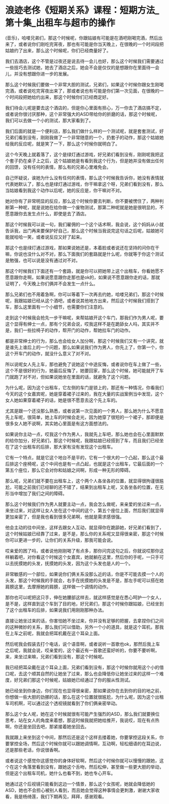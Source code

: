 # 浪迹老佟《短期关系》课程：短期方法_第十集_出租车与超市的操作

(音乐)，哈喽兄弟们，那这个时候呢，你跟姑娘有可能是在酒吧刚喝完酒，然后出来了，或者说你们刚吃完宵夜，那也有可能是你当天晚上，在很晚的一个时间段把姑娘约了出来，那么这个时候呢，你们已经商量好了。

我们去酒店，这个不管是过夜还是说去待一会儿也好，那么这个时候我们需要通过一些技巧去测试她，她去了酒店之后，她会不会是仅仅的是想跟你在里面待一会儿，并没有想跟你进一步的发展。

那么这个时候我们要做一个非常大胆的测试，兄弟们，如果这个时候你跟女生刚喝完酒，或者说吃完宵夜出来了，那或者说也有可能是你们第一次见面，在很晚的一个时间段把她给约出来，那这个时候你们已经商定好。

我们待会儿呢是要去这个酒店的，但是你心里面有担心，万一你去了酒店搞不定，或者说你很讨厌那种，这个非常强大的ASD带给你的折磨的话，那这个时候呢，我们可以去做一个小的测试，那大家看到了。

我们后面的就是一个便利店，那么我们做什么样的一个测试呢，就是套套测试，好兄弟们看到没有，刚刚我做了一个非常随意的一个，扔套子的动作，那这个姑娘她给我的反应呢，就是笑了一下，那么这个时候你就明白了。

这个今天晚上就着落了，这个是绿灯通过游戏，好兄弟们看到没有，刚刚呢我把这个套子扔在桌子上之后，这个姑娘她是有看到我这个行为，但是她并没有做出任何的回馈，没有任何的表情，那么有的兄弟心里难免会。

自己怀疑说，诶她为什么没有任何的表情，那么这个时候我告诉你，她没有表情就代表她默认了，那么也是绿灯通过游戏，你干嘛拿这个呀，兄弟们看到没有，那么当姑娘看到我这个动作以后呢，她的反应是，你干嘛对不对。

她对你有了非常明显的反应，那么这个时候你要去判断，你不要被愣住了，两种判断第一种呢，就是说她在给你做一个废物测试，那第二种呢就是她是很明显的，不愿意跟你去发生点什么，即使是去了酒店。

那这个时候我可以说一句，我们雇佣的一个这个话术啊，我会说，这个妈妈从小就告诉我，出门再来要保护好自己，那么这个时候当我说完这句话之后呢，姑娘她可能就哈哈一笑，或者说反应又好了起来。

那这个也是绿灯通过游戏，那如果说她还是，本着脸或者说还在坚持的问你在干嘛，你说也没什么对不对，那么下面我们的套路就是什么呢，你就等于你这个测试是勉强，也可以说是没有通过对不对。

那这个时候我们下面还有一个套路，就是你可以把她带上这个出租车，你看她愿不愿意跟你走啊，如果说愿意跟你走那也是ok的，如果说不愿意跟你走的话，那就证明了，今天晚上你们俩并不会发生一点什么。

那么兄弟们也不用着急啊，你可以等着下一次再去约她，哈喽兄弟们，那这个时候呢，我跟姑娘已经从这个酒吧，或者说其他地方出来，然后这个时候我们搭到了车，那么这里面有一个小细节，也需要你们注意的。

走到这个时候我会抢先一步干嘛呢，来帮姑娘开这个车门，那我们作为男人呢，要这个显得有绅士一点，那有个兄弟会说，哎我这样不是在跪舔女人吗，其实并不是，我们一些拉椅子的动作，帮开门的动作，帮她拉车门的动作。

都是非常绅士的行为，那么也会给女人加分啊，那这个时候我们又有一个讲究，就是谁先上谁后上的一个问题，那么如果说我们作为男人，你先上了，你第一个，你这个开车门的动作，就没什么意义了对不对。

所以说呢女人先上车，那也避免了说她这个中途反悔，或者说你在车上做了一些，这个不是很好的行为，她最后反悔了，她要回家，那么这个时候，她可能就开了车门就跑了对不对，但如果说她坐在里面的话，就避免了这个问题。

为什么呢，因为这个出租车，它左侧的车门是锁上的，那还有一种情况，你看我们今天的这个女嘉宾呢，她是穿着裙子过来的，我在大量的实战案例当中发现，这个女人她如果穿着裙子的话，她是很不愿意去这个先上车的。

尤其是跟一个还没那么熟悉，或者说第一次见面的一个男人，那么她为什么不愿意先上车呢，很简单，她上车的时候会走光，因为她穿了很短的一个裙子，那即便是很多女人她不说啊，其实她心里面是有这方面想法的。

如果说你主动一点，哎我这个作为男人，我就先上车吧，那么她也会在心里面默默的给你加分，好兄弟们，那这个时候呢，我跟姑娘已经搭到了车，而且我们已经坐在了这个出租车的后排，那大家有没有发现这个出租车。

它有一个特点，就是它这个地台不是平的，它有一个很大的一个凸起，那么这个最后排这个座椅呢，这个中间也是有一点凸起，也就是这个出租车，它最后面的一个第五个座位，那么它会对你和姑娘之间啊，形成一种无形的障碍。

那么呢，兄弟们就不要在出租车上，这个两个人各坐各的位置，就显得很拘谨很尴尬，可能之前我们已经聊的还不错了，结果到出租车上呢，又各坐各的位置，在无形当中增加了我们之间的障碍。

那么这个时候我们作为男人就要主动一点，我会怎么做呢，来亲爱的坐过来一点，来坐过来，对这样让女人坐在这个中间的这个，第五个座位上面，然后我们就显得更加亲密了，但是我也看到很多兄弟啊，他就是需求感很强。

他会主动的往中间坐，这样去跟女人互动，就显得你在跪舔她，好兄弟们看到了，这个时候姑娘已经靠了过来，是不是，那么你的关系呢又显得很亲密，那这个时候你可以更进一步的，让你们的关系升级，那我可能会说。

哎亲爱的困了吗，或者说他刚刚喝了有点多，那你问完这句之后，你就说哎那你这样躺着吧，对你看这个时候这个女嘉宾，她就躺在这里，然后你的手呢，一只手可以去抚摸她的头发，抚摸她的头发，因为这个头发也是人的一个。

非常敏感的一个部位，如果说你们俩关系没那么近的话，你是不可能去摸一个人的头发，那这个时候我的手就会，右手在抚摸她的头发是不是，那左手呢可以搭在她肩膀这里，去摩擦她的肩膀，这样做一个调情的动作。

那你也可以呢把这只手，伸在她腰部这样去，就这样感觉是在悉心呵护一个女人，是不是，这样直到这个车到了目的地，好兄弟们，那这个时候你跟姑娘，已经坐到了这个出租车的后排，如果说我们用刚刚那种办法。

直接让她坐过来的话，你害怕她不坐过来，你并没有足够的把握，去拿捏你们之间的这种微妙的关系，那么我们可以借助，另外一个小的道具，就是这个耳机，那我在上车之前呢，我就会把耳机戴在这个耳朵上面。

然后呢我会假装去打个电话，说个语音啊，或者说听一首歌也ok，那然后我上车之后呢，我就会说，哎亲爱的，这个最近有一首歌还蛮好听的，你要不要听啊，来，来坐过来嘛，兄弟们看到没有，那这个时候呢。

我已经把耳朵戴在这个耳朵上面，兄弟们看到没有，那这个时候你就用这个小的借口呢，去这个顺其自然的让她坐了过来，那么也会降低你让她坐过来的这样一个难度，好兄弟们那这个时候呢，姑娘她已经通过了你的服从性测试。

她已经坐到你身边，你们现在也显得很亲密，那如果说你在去到你的目的地之前，你想做一些大胆的劲挪的话，那么在这个位置就很尴尬，为什么呢，因为这个出租车司机啊，可以通过这个透视镜就看到了你们俩亲密举动。

那么这个女人呢，她在这个时候就很有可能产生强烈的ASD，那么我们就要换位思考，站在女人的角度来着想，那这时候我就把她给推开，我说哎，现在有点热啊，你还是坐回去吧，那紧接着她坐回去。

我就跟上来坐到这个中间，那然后还是这个这样去搂着她，你要掌控这段关系，你要掌控全场，然后这个时候你就可以跟她调情啊，互动啊，轻松细语的在耳边说，还是那些老话，你说很香啊。

或者说这个感觉你这感觉你的身体好软啊，然后这个时候你就可以慢慢的跟她，这个在这个角落里看到没有，跟她这个舌吻，然后松伸，甚至做一些更大胆的举动，但是这个出租车司机，她什么也看不到，她也专心开车。

她通过这个后视镜只能看到这边一个情景，那么这个女孩呢，她就会降低她的ASD，她也不会担心被别人看到，而且她会觉得这种事情会更刺激，谢谢大家收看，我是杨绮莲，我们下期再见，拜拜，感谢观看。

